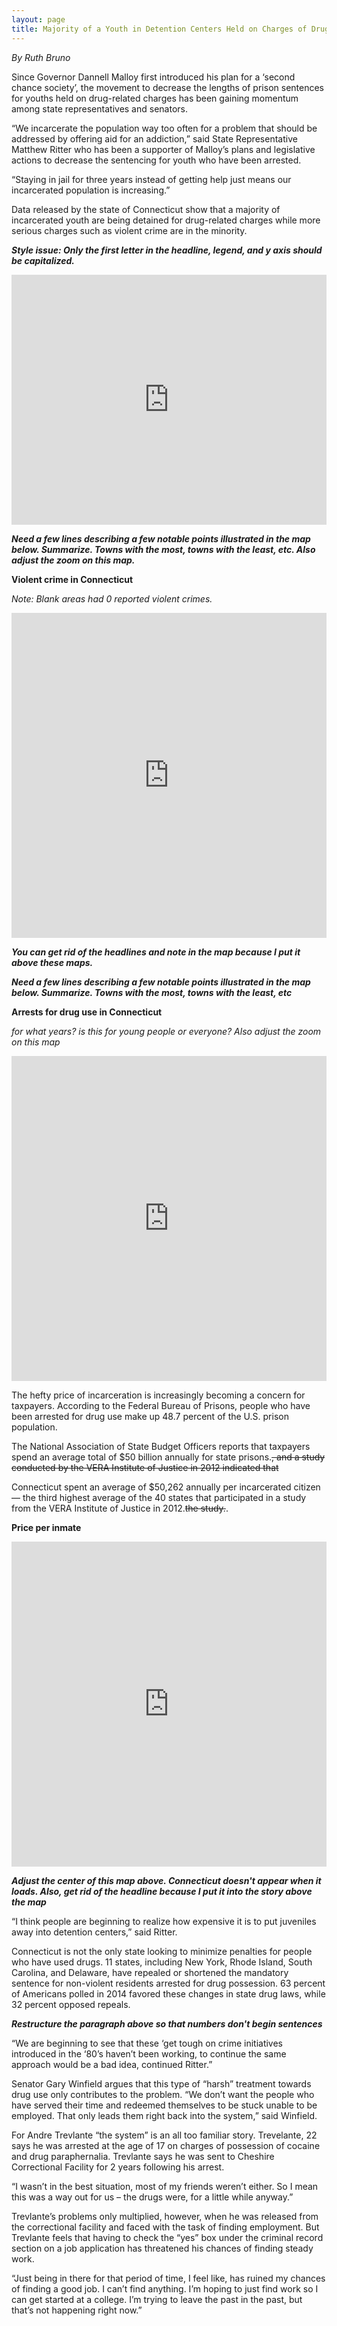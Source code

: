 ```yaml
---
layout: page
title: Majority of a Youth in Detention Centers Held on Charges of Drug Use 
---
```


*By Ruth Bruno*

Since Governor Dannell Malloy first introduced his plan for a ‘second chance society’, the movement to decrease the lengths of prison sentences for youths held on drug-related charges has been gaining momentum among state representatives and senators.  

“We incarcerate the population way too often for a problem that should be addressed by offering aid for an addiction,” said State Representative Matthew Ritter who has been a supporter of Malloy’s plans and legislative actions to decrease the sentencing for youth who have been arrested.

“Staying in jail for three years instead of getting help just means our incarcerated population is increasing.”

Data released by the state of Connecticut show that a majority of incarcerated youth are being detained for drug-related charges while more serious charges such as violent crime are in the minority. 

***Style issue: Only the first letter in the headline, legend, and y axis should be capitalized.***

<iframe width="100%" height="400" frameborder="0" scrolling="no" src="https://plot.ly/~Ruthbruno/37.embed?share_key=uqYqB6yWQyrWJBF7q0zrm3"></iframe>

***Need a few lines describing a few notable points illustrated in the map below. Summarize. Towns with the most, towns with the least, etc. Also adjust the zoom on this map.***

**Violent crime in Connecticut**

*Note: Blank areas had 0 reported violent crimes.*
<iframe width="100%" height="520" frameborder="0" src="https://ruthbruno.cartodb.com/viz/42359cdc-9e9d-11e5-8f27-0e787de82d45/embed_map" allowfullscreen webkitallowfullscreen mozallowfullscreen oallowfullscreen msallowfullscreen></iframe>

***You can get rid of the headlines and note in the map because I put it above these maps.***

***Need a few lines describing a few notable points illustrated in the map below. Summarize. Towns with the most, towns with the least, etc***

**Arrests for drug use in Connecticut**

*for what years? is this for young people or everyone? Also adjust the zoom on this map*

<iframe width="100%" height="520" frameborder="0" src="https://ruthbruno.cartodb.com/viz/5fb4a292-9e9f-11e5-8b8d-0ea31932ec1d/embed_map" allowfullscreen webkitallowfullscreen mozallowfullscreen oallowfullscreen msallowfullscreen></iframe>

The hefty price of incarceration is increasingly becoming a concern for taxpayers. According to the Federal Bureau of Prisons, people who have been arrested for drug use make up 48.7 percent of the U.S. prison population. 

The National Association of State Budget Officers reports that taxpayers spend an average total of $50 billion annually for state prisons.~~, and a study conducted by the VERA Institute of Justice in 2012 indicated that~~ 

Connecticut spent an average of $50,262 annually per incarcerated citizen — the third highest average of the 40 states that participated in a study from the VERA Institute of Justice in 2012.~~the study.~~. 

**Price per inmate**

<iframe width="100%" height="520" frameborder="0" src="https://ruthbruno.cartodb.com/viz/63995930-9bf1-11e5-95ae-0ecfd53eb7d3/embed_map" allowfullscreen webkitallowfullscreen mozallowfullscreen oallowfullscreen msallowfullscreen></iframe>

***Adjust the center of this map above. Connecticut doesn't appear when it loads. Also, get rid of the headline because I put it into the story above the map***

“I think people are beginning to realize how expensive it is to put juveniles away into detention centers,” said Ritter.

Connecticut is not the only state looking to minimize penalties for people who have used drugs. 11 states, including New York, Rhode Island, South Carolina, and Delaware, have repealed or shortened the mandatory sentence for non-violent residents arrested for drug possession. 63 percent of Americans polled in 2014 favored these changes in state drug laws, while 32 percent opposed repeals.

***Restructure the paragraph above so that numbers don't begin sentences***

“We are beginning to see that these ‘get tough on crime initiatives introduced in the ‘80’s haven’t been working, to continue the same approach would be a bad idea, continued Ritter.”

Senator Gary Winfield argues that this type of “harsh” treatment towards drug use only contributes to the problem. “We don’t want the people who have served their time and redeemed themselves to be stuck unable to be employed. That only leads them right back into the system,” said Winfield.

For Andre Trevlante “the system” is an all too familiar story. Trevelante, 22 says he was arrested at the age of 17 on charges of possession of cocaine and drug paraphernalia.
Trevlante says he was sent to Cheshire Correctional Facility for 2 years following his arrest. 

“I wasn’t in the best situation, most of my friends weren’t either. So I mean this was a way out for us – the drugs were, for a little while anyway.”

Trevlante’s problems only multiplied, however, when he was released from the correctional facility and faced with the task of finding employment.  But Trevlante feels that having to check the “yes” box under the criminal record section on a job application has threatened his chances of finding steady work.

“Just being in there for that period of time, I feel like, has ruined my chances of finding a good job. I can’t find anything. I’m hoping to just find work so I can get started at a college. I’m trying to leave the past in the past, but that’s not happening right now.”

